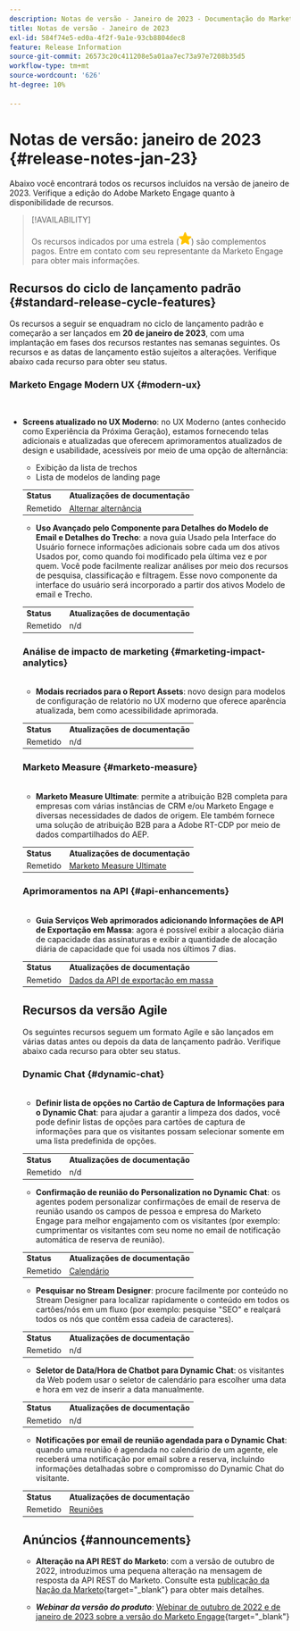 ```yaml
---
description: Notas de versão - Janeiro de 2023 - Documentação do Marketo - Documentação do produto
title: Notas de versão - Janeiro de 2023
exl-id: 584f74e5-ed0a-4f2f-9a1e-93cb8804dec8
feature: Release Information
source-git-commit: 26573c20c411208e5a01aa7ec73a97e7208b35d5
workflow-type: tm+mt
source-wordcount: '626'
ht-degree: 10%

---
```


# Notas de versão: janeiro de 2023 {#release-notes-jan-23}

Abaixo você encontrará todos os recursos incluídos na versão de janeiro de 2023. Verifique a edição do Adobe Marketo Engage quanto à disponibilidade de recursos.

>[!AVAILABILITY]
>
>Os recursos indicados por uma estrela (![star](assets/yellow-star.png)) são complementos pagos. Entre em contato com seu representante da Marketo Engage para obter mais informações.

## Recursos do ciclo de lançamento padrão {#standard-release-cycle-features}

Os recursos a seguir se enquadram no ciclo de lançamento padrão e começarão a ser lançados em **20 de janeiro de 2023**, com uma implantação em fases dos recursos restantes nas semanas seguintes. Os recursos e as datas de lançamento estão sujeitos a alterações. Verifique abaixo cada recurso para obter seu status.

### Marketo Engage Modern UX {#modern-ux}

</br>

* **Screens atualizado no UX Moderno**: no UX Moderno (antes conhecido como Experiência da Próxima Geração), estamos fornecendo telas adicionais e atualizadas que oferecem aprimoramentos atualizados de design e usabilidade, acessíveis por meio de uma opção de alternância:

   * Exibição da lista de trechos
   * Lista de modelos de landing page

  <table>
  <tr>
   <td><b>Status</b></td>
   <td><b>Atualizações de documentação</b></td>
  </tr>
  <tr>
   <td>Remetido</td>
   <td><a href="/help/marketo/product-docs/marketo-engage-modern-ux/toggle-switch.md">Alternar alternância</a></td>
  </tr>
  </tbody>
</table>

* **Uso Avançado pelo Componente para Detalhes do Modelo de Email e Detalhes do Trecho**: a nova guia Usado pela Interface do Usuário fornece informações adicionais sobre cada um dos ativos Usados por, como quando foi modificado pela última vez e por quem. Você pode facilmente realizar análises por meio dos recursos de pesquisa, classificação e filtragem. Esse novo componente da interface do usuário será incorporado a partir dos ativos Modelo de email e Trecho.

<table>
  <tr>
   <td><b>Status</b></td>
   <td><b>Atualizações de documentação</b></td>
  </tr>
  <tr>
   <td>Remetido</td>
   <td>n/d</td>
  </tr>
  </tbody>
</table>

### Análise de impacto de marketing {#marketing-impact-analytics}

</br>

* **Modais recriados para o Report Assets**: novo design para modelos de configuração de relatório no UX moderno que oferece aparência atualizada, bem como acessibilidade aprimorada.

<table>
  <tr>
   <td><b>Status</b></td>
   <td><b>Atualizações de documentação</b></td>
  </tr>
  <tr>
   <td>Remetido</td>
   <td>n/d</td>
  </tr>
  </tbody>
</table>

### Marketo Measure {#marketo-measure}

</br>

* **Marketo Measure Ultimate**: permite a atribuição B2B completa para empresas com várias instâncias de CRM e/ou Marketo Engage e diversas necessidades de dados de origem. Ele também fornece uma solução de atribuição B2B para a Adobe RT-CDP por meio de dados compartilhados do AEP.

<table>
  <tr>
   <td><b>Status</b></td>
   <td><b>Atualizações de documentação</b></td>
  </tr>
  <tr>
   <td>Remetido</td>
   <td><a href="https://experienceleague.adobe.com/docs/experience-platform/destinations/catalog/adobe/marketo-measure-ultimate.html?lang=pt-BR">Marketo Measure Ultimate</a></td>
  </tr>
  </tbody>
</table>

### Aprimoramentos na API {#api-enhancements}

</br>

* **Guia Serviços Web aprimorados adicionando Informações de API de Exportação em Massa**: agora é possível exibir a alocação diária de capacidade das assinaturas e exibir a quantidade de alocação diária de capacidade que foi usada nos últimos 7 dias.

<table>
  <tr>
   <td><b>Status</b></td>
   <td><b>Atualizações de documentação</b></td>
  </tr>
  <tr>
   <td>Remetido</td>
   <td><a href="/help/marketo/product-docs/administration/settings/bulk-export-api-information.md">Dados da API de exportação em massa</a></td>
  </tr>
  </tbody>
</table>

## Recursos da versão Agile

Os seguintes recursos seguem um formato Agile e são lançados em várias datas antes ou depois da data de lançamento padrão. Verifique abaixo cada recurso para obter seu status.

### Dynamic Chat {#dynamic-chat}

</br>

* **Definir lista de opções no Cartão de Captura de Informações para o Dynamic Chat**: para ajudar a garantir a limpeza dos dados, você pode definir listas de opções para cartões de captura de informações para que os visitantes possam selecionar somente em uma lista predefinida de opções.

<table>
  <tr>
   <td><b>Status</b></td>
   <td><b>Atualizações de documentação</b></td>
  </tr>
  <tr>
   <td>Remetido</td>
   <td>n/d</td>
  </tr>
  </tbody>
</table>

* **Confirmação de reunião do Personalization no Dynamic Chat**: os agentes podem personalizar confirmações de email de reserva de reunião usando os campos de pessoa e empresa do Marketo Engage para melhor engajamento com os visitantes (por exemplo: cumprimentar os visitantes com seu nome no email de notificação automática de reserva de reunião).

<table>
  <tr>
   <td><b>Status</b></td>
   <td><b>Atualizações de documentação</b></td>
  </tr>
  <tr>
   <td>Remetido</td>
   <td><a href="/help/marketo/product-docs/demand-generation/dynamic-chat/setup-and-configuration/agent-settings.md">Calendário</a></td>
  </tr>
  </tbody>
</table>

* **Pesquisar no Stream Designer**: procure facilmente por conteúdo no Stream Designer para localizar rapidamente o conteúdo em todos os cartões/nós em um fluxo (por exemplo: pesquise &quot;SEO&quot; e realçará todos os nós que contêm essa cadeia de caracteres).

<table>
  <tr>
   <td><b>Status</b></td>
   <td><b>Atualizações de documentação</b></td>
  </tr>
  <tr>
   <td>Remetido</td>
   <td>n/d</td>
  </tr>
  </tbody>
</table>

* **Seletor de Data/Hora de Chatbot para Dynamic Chat**: os visitantes da Web podem usar o seletor de calendário para escolher uma data e hora em vez de inserir a data manualmente.

<table>
  <tr>
   <td><b>Status</b></td>
   <td><b>Atualizações de documentação</b></td>
  </tr>
  <tr>
   <td>Remetido</td>
   <td>n/d</td>
  </tr>
  </tbody>
</table>

* **Notificações por email de reunião agendada para o Dynamic Chat**: quando uma reunião é agendada no calendário de um agente, ele receberá uma notificação por email sobre a reserva, incluindo informações detalhadas sobre o compromisso do Dynamic Chat do visitante.

<table>
  <tr>
   <td><b>Status</b></td>
   <td><b>Atualizações de documentação</b></td>
  </tr>
  <tr>
   <td>Remetido</td>
   <td><a href="/help/marketo/product-docs/demand-generation/dynamic-chat/meeting-list.md">Reuniões</a></td>
  </tr>
  </tbody>
</table>

## Anúncios {#announcements}

* **Alteração na API REST do Marketo**: com a versão de outubro de 2022, introduzimos uma pequena alteração na mensagem de resposta da API REST do Marketo. Consulte esta [publicação da Nação da Marketo](https://nation.marketo.com/t5/product-documents/upcoming-change-to-marketo-rest-api/ta-p/331698){target="_blank"} para obter mais detalhes.

* **_Webinar da versão do produto_**: [Webinar de outubro de 2022 e de janeiro de 2023 sobre a versão do Marketo Engage](https://engage.marketo.com/2023_January_Release_Webinar_OnDemandPage.html){target="_blank"}
